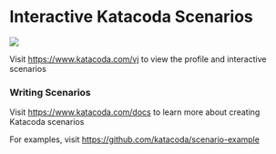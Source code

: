 # Interactive Katacoda Scenarios

[![](http://shields.katacoda.com/katacoda/vj/count.svg)](https://www.katacoda.com/vj "Get your profile on Katacoda.com")

Visit https://www.katacoda.com/vj to view the profile and interactive scenarios

### Writing Scenarios
Visit https://www.katacoda.com/docs to learn more about creating Katacoda scenarios

For examples, visit https://github.com/katacoda/scenario-example
